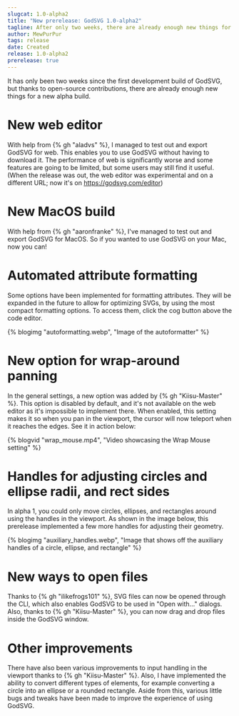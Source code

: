 ```yaml
---
slugcat: 1.0-alpha2
title: "New prerelease: GodSVG 1.0-alpha2"
tagline: After only two weeks, there are already enough new things for a new alpha build. Most notably, GodSVG is out for web and MacOS!
author: MewPurPur
tags: release
date: Created
release: 1.0-alpha2
prerelease: true
---
```


It has only been two weeks since the first development build of GodSVG, but thanks to open-source contributions, there are already enough new things for a new alpha build.

# New web editor

With help from {% gh "aladvs" %}, I managed to test out and export GodSVG for web. This enables you to use GodSVG without having to download it. The performance of web is significantly worse and some features are going to be limited, but some users may still find it useful. (When the release was out, the web editor was experimental and on a different URL; now it's on https://godsvg.com/editor)

# New MacOS build

With help from {% gh "aaronfranke" %}, I've managed to test out and export GodSVG for MacOS. So if you wanted to use GodSVG on your Mac, now you can!

# Automated attribute formatting

Some options have been implemented for formatting attributes. They will be expanded in the future to allow for optimizing SVGs, by using the most compact formatting options. To access them, click the cog button above the code editor.

{% blogimg "autoformatting.webp", "Image of the autoformatter" %}

# New option for wrap-around panning

In the general settings, a new option was added by {% gh "Kiisu-Master" %}. This option is disabled by default, and it's not available on the web editor as it's impossible to implement there. When enabled, this setting makes it so when you pan in the viewport, the cursor will now teleport when it reaches the edges. See it in action below:

{% blogvid "wrap_mouse.mp4", "Video showcasing the Wrap Mouse setting" %}

# Handles for adjusting circles and ellipse radii, and rect sides

In alpha 1, you could only move circles, ellipses, and rectangles around using the handles in the viewport. As shown in the image below, this prerelease implemented a few more handles for adjusting their geometry.

{% blogimg "auxiliary_handles.webp", "Image that shows off the auxiliary handles of a circle, ellipse, and rectangle" %}

# New ways to open files

Thanks to {% gh "ilikefrogs101" %}, SVG files can now be opened through the CLI, which also enables GodSVG to be used in "Open with..." dialogs. Also, thanks to {% gh "Kiisu-Master" %}, you can now drag and drop files inside the GodSVG window.

# Other improvements

There have also been various improvements to input handling in the viewport thanks to {% gh "Kiisu-Master" %}. Also, I have implemented the ability to convert different types of elements, for example converting a circle into an ellipse or a rounded rectangle. Aside from this, various little bugs and tweaks have been made to improve the experience of using GodSVG.